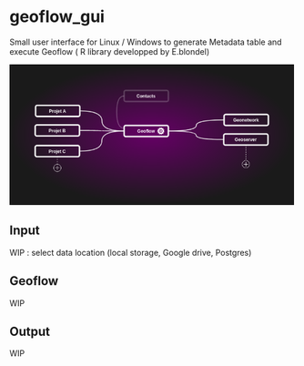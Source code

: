 # geoflow_gui

Small user interface for Linux / Windows to generate Metadata table and execute Geoflow ( R library developped by E.blondel)

<img src="./geoflowgui.png" alt="GeoFlow Graphical User Interface" width="500">

## Input 
WIP : select data location (local storage, Google drive, Postgres)

## Geoflow
WIP
## Output
WIP